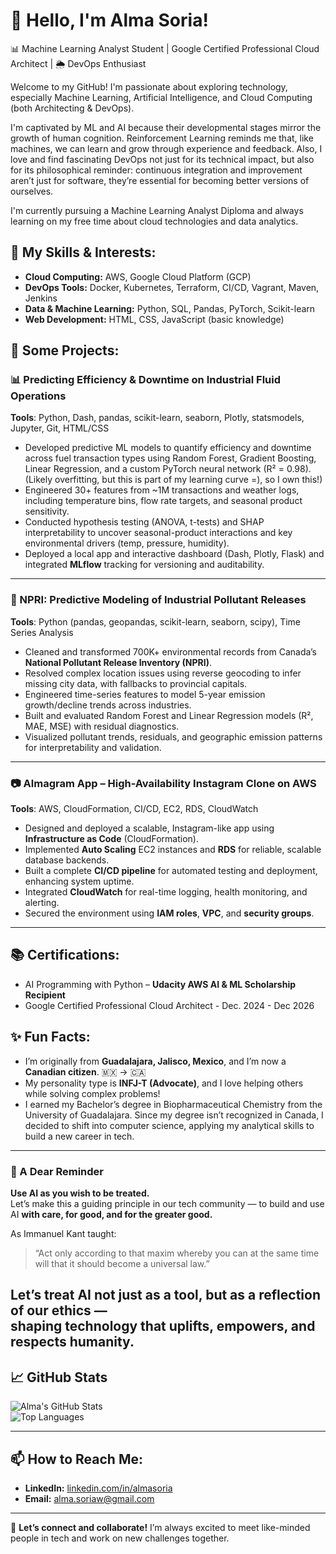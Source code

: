 # 👋 Hello, I'm Alma Soria!

📊 Machine Learning Analyst Student | Google Certified Professional Cloud Architect | 🌦 DevOps Enthusiast

Welcome to my GitHub! I'm passionate about exploring technology, especially Machine Learning, Artificial Intelligence, and Cloud Computing (both Architecting & DevOps).

I'm captivated by ML and AI because their developmental stages mirror the growth of human cognition. Reinforcement Learning reminds me that, like machines, we can learn and grow through experience and feedback. Also, I love and find fascinating DevOps not just for its technical impact, but also for its philosophical reminder: continuous integration and improvement aren’t just for software,  they’re essential for becoming better versions of ourselves.

I'm currently pursuing a Machine Learning Analyst Diploma and always learning on my free time about cloud technologies and data analytics.

## 🔧 My Skills & Interests:
- **Cloud Computing:** AWS, Google Cloud Platform (GCP)
- **DevOps Tools:** Docker, Kubernetes, Terraform, CI/CD, Vagrant, Maven, Jenkins
- **Data & Machine Learning:** Python, SQL, Pandas, PyTorch, Scikit-learn
- **Web Development:** HTML, CSS, JavaScript (basic knowledge)

## 🌟 Some Projects:

### 📊 Predicting Efficiency & Downtime on Industrial Fluid Operations  
  
**Tools**: Python, Dash, pandas, scikit-learn, seaborn, Plotly, statsmodels, Jupyter, Git, HTML/CSS

- Developed predictive ML models to quantify efficiency and downtime across fuel transaction types using Random Forest, Gradient Boosting, Linear Regression, and a custom PyTorch neural network (R² = 0.98). (Likely overfitting, but this is part of my learning curve =), so I own this!)
- Engineered 30+ features from ~1M transactions and weather logs, including temperature bins, flow rate targets, and seasonal product sensitivity.  
- Conducted hypothesis testing (ANOVA, t-tests) and SHAP interpretability to uncover seasonal-product interactions and key environmental drivers (temp, pressure, humidity).  
- Deployed a local app and interactive dashboard (Dash, Plotly, Flask) and integrated **MLflow** tracking for versioning and auditability.

---

### 🌱 NPRI: Predictive Modeling of Industrial Pollutant Releases  

**Tools**: Python (pandas, geopandas, scikit-learn, seaborn, scipy), Time Series Analysis

- Cleaned and transformed 700K+ environmental records from Canada’s **National Pollutant Release Inventory (NPRI)**.  
- Resolved complex location issues using reverse geocoding to infer missing city data, with fallbacks to provincial capitals.  
- Engineered time-series features to model 5-year emission growth/decline trends across industries.  
- Built and evaluated Random Forest and Linear Regression models (R², MAE, MSE) with residual diagnostics.  
- Visualized pollutant trends, residuals, and geographic emission patterns for interpretability and validation.

---

### 📷 Almagram App – High-Availability Instagram Clone on AWS  

**Tools**: AWS, CloudFormation, CI/CD, EC2, RDS, CloudWatch

- Designed and deployed a scalable, Instagram-like app using **Infrastructure as Code** (CloudFormation).  
- Implemented **Auto Scaling** EC2 instances and **RDS** for reliable, scalable database backends.  
- Built a complete **CI/CD pipeline** for automated testing and deployment, enhancing system uptime.  
- Integrated **CloudWatch** for real-time logging, health monitoring, and alerting.  
- Secured the environment using **IAM roles**, **VPC**, and **security groups**.

---
  
## 📚 Certifications:
- AI Programming with Python – **Udacity AWS AI & ML Scholarship Recipient**  
- Google Certified Professional Cloud Architect - Dec. 2024 - Dec 2026

## ✨ Fun Facts:
- I’m originally from **Guadalajara, Jalisco, Mexico**, and I’m now a **Canadian citizen**. 🇲🇽 → 🇨🇦  
- My personality type is **INFJ-T (Advocate)**, and I love helping others while solving complex problems!  
- I earned my Bachelor’s degree in Biopharmaceutical Chemistry from the University of Guadalajara. Since my degree isn’t recognized in Canada, I decided to shift into computer science, applying my analytical skills to build a new career in tech.

---
### 🤖 A Dear Reminder

**Use AI as you wish to be treated.**  
Let’s make this a guiding principle in our tech community — to build and use AI **with care, for good, and for the greater good.**

As Immanuel Kant taught:  
> “Act only according to that maxim whereby you can at the same time will that it should become a universal law.”

Let’s treat AI not just as a tool, but as a reflection of our ethics —  
shaping technology that uplifts, empowers, and respects humanity.
---

## 📈 GitHub Stats  

![Alma's GitHub Stats](https://github-readme-stats.vercel.app/api?username=almasoriaw&show_icons=true&theme=radical)  
![Top Languages](https://github-readme-stats.vercel.app/api/top-langs/?username=almasoriaw&layout=compact&theme=radical)

---

## 📫 How to Reach Me:
- **LinkedIn:** [linkedin.com/in/almasoria](https://www.linkedin.com/in/almasoria)  
- **Email:** alma.soriaw@gmail.com

---

🚀 **Let’s connect and collaborate!** I’m always excited to meet like-minded people in tech and work on new challenges together.
<!--
**almasoriaw/almasoriaw** is a ✨ _special_ ✨ repository because its `README.md` (this file) appears on your GitHub profile.

Here are some ideas to get you started:

- 🔭 I’m currently working on ...
- 🌱 I’m currently learning ...
- 👯 I’m looking to collaborate on ...
- 🤔 I’m looking for help with ...
- 💬 Ask me about ...
- 📫 How to reach me: ...
- 😄 Pronouns: ...
- ⚡ Fun fact: ...
-->
